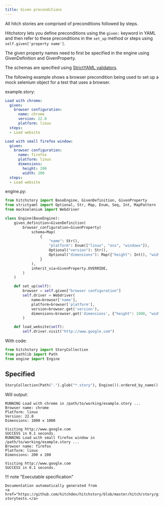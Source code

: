 ```yaml
---
title: Given preconditions
---
```




All hitch stories are comprised of preconditions followed by steps.

Hitchstory lets you define preconditions using the `given:` keyword
in YAML and then refer to these preconditions in the `set_up` method
or steps using `self.given['property name']`.

The given property names need to first be specified in the engine
using GivenDefinition and GivenProperty.

The schemas are specified using [StrictYAML validators](../../../../strictyaml/using).

The following example shows a browser precondition being used to set up
a mock selenium object for a test that uses a browser.




example.story:

```yaml
Load with chrome:
  given:
    browser configuration:
      name: chrome
      version: 22.0
      platform: linux
  steps:
  - Load website

Load with small firefox window:
  given:
    browser configuration:
      name: firefox
      platform: linux
      dimensions:
        height: 200
        width: 200
  steps:
  - Load website
```
engine.py:

```python
from hitchstory import BaseEngine, GivenDefinition, GivenProperty
from strictyaml import Optional, Str, Map, Enum, Seq, Int, MapPattern
from mockselenium import Webdriver

class Engine(BaseEngine):
    given_definition=GivenDefinition(
        browser_configuration=GivenProperty(
            schema=Map(
                {
                    "name": Str(),
                    "platform": Enum(["linux", "osx", "windows"]),
                    Optional("version"): Str(),
                    Optional("dimensions"): Map({"height": Int(), "width": Int()}),
                }
            ),
            inherit_via=GivenProperty.OVERRIDE,
        )
    )

    def set_up(self):
        browser = self.given["browser configuration"]
        self.driver = Webdriver(
            name=browser['name'],
            platform=browser['platform'],
            version=browser.get('version'),
            dimensions=browser.get('dimensions', {"height": 1000, "width": 1000}),
        )

    def load_website(self):
        self.driver.visit("http://www.google.com")
```

With code:

```python
from hitchstory import StoryCollection
from pathlib import Path
from engine import Engine

```




## Specified







```python
StoryCollection(Path(".").glob("*.story"), Engine()).ordered_by_name().play()

```

Will output:
```
RUNNING Load with chrome in /path/to/working/example.story ...
Browser name: chrome
Platform: linux
Version: 22.0
Dimensions: 1000 x 1000

Visiting http://www.google.com
SUCCESS in 0.1 seconds.
RUNNING Load with small firefox window in /path/to/working/example.story ...
Browser name: firefox
Platform: linux
Dimensions: 200 x 200

Visiting http://www.google.com
SUCCESS in 0.1 seconds.
```










!!! note "Executable specification"

    Documentation automatically generated from 
    <a href="https://github.com/hitchdev/hitchstory/blob/master/hitch/story/given.story">given.story
    storytests.</a>

